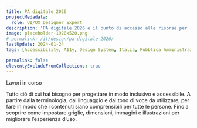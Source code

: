 ```yaml
---
title: PA digitale 2026
projectMedadata:
  role: UI/UX Designer Expert
description: 'PA digitale 2026 è il punto di accesso alle risorse per la transizione digitale'
image: placeholder-1920x520.png
# permalink: /it/design/pa-digitale-2026/
lastUpdate: 2024-01-24
tags: [Accessibility, A11y, Design System, Italia, Pubblica Amministrazione]

permalink: false
eleventyExcludeFromCollections: true
---
```


Lavori in corso

Tutto ciò di cui hai bisogno per progettare in modo inclusivo e accessibile. A partire dalla terminologia, dal linguaggio e dal tono di voce da utilizzare, per fare in modo che i contenuti siano comprensibili per tutte le persone. Fino a scoprire come impostare griglie, dimensioni, immagini e illustrazioni per migliorare l’esperienza d’uso.
